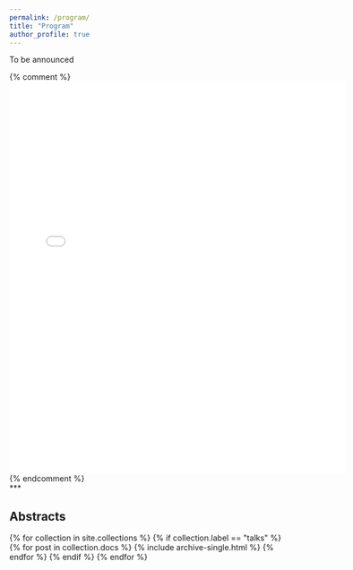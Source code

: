 ```yaml
---
permalink: /program/
title: "Program"
author_profile: true
---
```


To be announced
<div>
{% comment %}
<embed src="{{ site.baseurl }}/files/paper1.pdf" width="600" height="700" type='application/pdf'> 
{% endcomment %}
</div>
***

## Abstracts
{% for collection in site.collections %}
{% if collection.label == "talks" %}
  {% for post in collection.docs %}
  {% include archive-single.html %}
  {% endfor %}
{% endif %}
{% endfor %}
